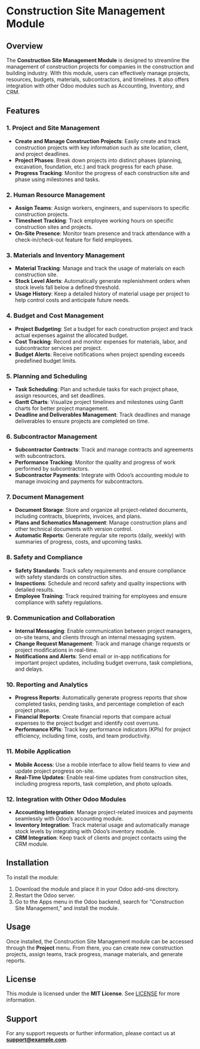 # Construction Site Management Module

## Overview

The **Construction Site Management Module** is designed to streamline the management of construction projects for companies in the construction and building industry. With this module, users can effectively manage projects, resources, budgets, materials, subcontractors, and timelines. It also offers integration with other Odoo modules such as Accounting, Inventory, and CRM.

## Features

### 1. Project and Site Management
- **Create and Manage Construction Projects**: Easily create and track construction projects with key information such as site location, client, and project deadlines.
- **Project Phases**: Break down projects into distinct phases (planning, excavation, foundation, etc.) and track progress for each phase.
- **Progress Tracking**: Monitor the progress of each construction site and phase using milestones and tasks.

### 2. Human Resource Management
- **Assign Teams**: Assign workers, engineers, and supervisors to specific construction projects.
- **Timesheet Tracking**: Track employee working hours on specific construction sites and projects.
- **On-Site Presence**: Monitor team presence and track attendance with a check-in/check-out feature for field employees.

### 3. Materials and Inventory Management
- **Material Tracking**: Manage and track the usage of materials on each construction site.
- **Stock Level Alerts**: Automatically generate replenishment orders when stock levels fall below a defined threshold.
- **Usage History**: Keep a detailed history of material usage per project to help control costs and anticipate future needs.

### 4. Budget and Cost Management
- **Project Budgeting**: Set a budget for each construction project and track actual expenses against the allocated budget.
- **Cost Tracking**: Record and monitor expenses for materials, labor, and subcontractor services per project.
- **Budget Alerts**: Receive notifications when project spending exceeds predefined budget limits.

### 5. Planning and Scheduling
- **Task Scheduling**: Plan and schedule tasks for each project phase, assign resources, and set deadlines.
- **Gantt Charts**: Visualize project timelines and milestones using Gantt charts for better project management.
- **Deadline and Deliverables Management**: Track deadlines and manage deliverables to ensure projects are completed on time.

### 6. Subcontractor Management
- **Subcontractor Contracts**: Track and manage contracts and agreements with subcontractors.
- **Performance Tracking**: Monitor the quality and progress of work performed by subcontractors.
- **Subcontractor Payments**: Integrate with Odoo’s accounting module to manage invoicing and payments for subcontractors.

### 7. Document Management
- **Document Storage**: Store and organize all project-related documents, including contracts, blueprints, invoices, and plans.
- **Plans and Schematics Management**: Manage construction plans and other technical documents with version control.
- **Automatic Reports**: Generate regular site reports (daily, weekly) with summaries of progress, costs, and upcoming tasks.

### 8. Safety and Compliance
- **Safety Standards**: Track safety requirements and ensure compliance with safety standards on construction sites.
- **Inspections**: Schedule and record safety and quality inspections with detailed results.
- **Employee Training**: Track required training for employees and ensure compliance with safety regulations.

### 9. Communication and Collaboration
- **Internal Messaging**: Enable communication between project managers, on-site teams, and clients through an internal messaging system.
- **Change Request Management**: Track and manage change requests or project modifications in real-time.
- **Notifications and Alerts**: Send email or in-app notifications for important project updates, including budget overruns, task completions, and delays.

### 10. Reporting and Analytics
- **Progress Reports**: Automatically generate progress reports that show completed tasks, pending tasks, and percentage completion of each project phase.
- **Financial Reports**: Create financial reports that compare actual expenses to the project budget and identify cost overruns.
- **Performance KPIs**: Track key performance indicators (KPIs) for project efficiency, including time, costs, and team productivity.

### 11. Mobile Application
- **Mobile Access**: Use a mobile interface to allow field teams to view and update project progress on-site.
- **Real-Time Updates**: Enable real-time updates from construction sites, including progress reports, task completion, and photo uploads.

### 12. Integration with Other Odoo Modules
- **Accounting Integration**: Manage project-related invoices and payments seamlessly with Odoo’s accounting module.
- **Inventory Integration**: Track material usage and automatically manage stock levels by integrating with Odoo’s inventory module.
- **CRM Integration**: Keep track of clients and project contacts using the CRM module.

## Installation

To install the module:
1. Download the module and place it in your Odoo add-ons directory.
2. Restart the Odoo server.
3. Go to the Apps menu in the Odoo backend, search for "Construction Site Management," and install the module.

## Usage

Once installed, the Construction Site Management module can be accessed through the **Project** menu. From there, you can create new construction projects, assign teams, track progress, manage materials, and generate reports.

## License

This module is licensed under the **MIT License**. See [LICENSE](LICENSE) for more information.

## Support

For any support requests or further information, please contact us at **support@example.com**.
